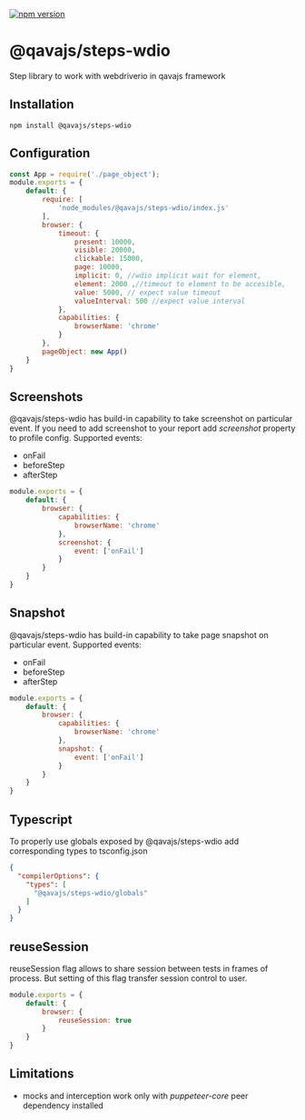 [![npm version](https://badge.fury.io/js/@qavajs%2Fsteps-wdio.svg)](https://badge.fury.io/js/@qavajs%2Fsteps-wdio)

# @qavajs/steps-wdio
Step library to work with webdriverio in qavajs framework

## Installation

`npm install @qavajs/steps-wdio`

## Configuration
```javascript
const App = require('./page_object');
module.exports = {
    default: {
        require: [
            'node_modules/@qavajs/steps-wdio/index.js'
        ],
        browser: {
            timeout: {
                present: 10000,
                visible: 20000,
                clickable: 15000,
                page: 10000,
                implicit: 0, //wdio implicit wait for element,
                element: 2000 ,//timeout to element to be accesible,
                value: 5000, // expect value timeout
                valueInterval: 500 //expect value interval
            },
            capabilities: {
                browserName: 'chrome'
            }
        },
        pageObject: new App()
    }
}
```

## Screenshots
@qavajs/steps-wdio has build-in capability to take screenshot on particular event. If you need to add 
screenshot to your report add _screenshot_ property to profile config.
Supported events:
- onFail
- beforeStep
- afterStep

```javascript
module.exports = {
    default: {
        browser: {
            capabilities: {
                browserName: 'chrome'
            },
            screenshot: {
                event: ['onFail']
            }
        }
    }
}
```

## Snapshot
@qavajs/steps-wdio has build-in capability to take page snapshot on particular event.
Supported events:
- onFail
- beforeStep
- afterStep

```javascript
module.exports = {
    default: {
        browser: {
            capabilities: {
                browserName: 'chrome'
            },
            snapshot: {
                event: ['onFail']
            }
        }
    }
}
```

## Typescript
To properly use globals exposed by @qavajs/steps-wdio add corresponding types to tsconfig.json
```json
{
  "compilerOptions": {
    "types": [
      "@qavajs/steps-wdio/globals"
    ]
  }
}
```

## reuseSession
reuseSession flag allows to share session between tests in frames of process. But setting of this flag 
transfer session control to user.

```javascript
module.exports = {
    default: {
        browser: {
            reuseSession: true
        }
    }
}
```

## Limitations
- mocks and interception work only with _puppeteer-core_ peer dependency installed


